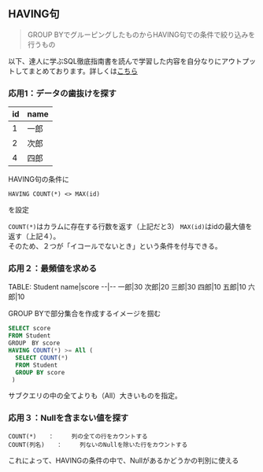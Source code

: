 ## HAVING句

> GROUP BYでグルーピングしたものからHAVING句での条件で絞り込みを行うもの

以下、達人に学ぶSQL徹底指南書を読んで学習した内容を自分なりにアウトプットしてまとめております。詳しくは[こちら](https://codezine.jp/article/detail/652)

### 応用1：データの歯抜けを探す

id|name
--|--
1|一郎
2|次郎
4|四郎

HAVING句の条件に
```
HAVING COUNT(*) <> MAX(id)
```
を設定

`COUNT(*)`はカラムに存在する行数を返す（上記だと3）
`MAX(id)`はidの最大値を返す（上記４）。  
そのため、２つが「イコールでないとき」という条件を付与できる。


### 応用２：最頻値を求める

TABLE: Student
name|score
--|--
一郎|30
次郎|20
三郎|30
四郎|10
五郎|10
六郎|10

GROUP BYで部分集合を作成するイメージを掴む

```SQL
SELECT score
FROM Student
GROUP　BY score
HAVING COUNT(*) >= All (
  SELECT COUNT(*)
  FROM Student
  GROUP BY score
 )
```

サブクエリの中の全てよりも（All）大きいものを指定。

### 応用３：Nullを含まない値を探す

```
COUNT(*)　　：　　　列の全ての行をカウントする
COUNT(列名)　　：　　　列ないのNullを除いた行をカウントする
```

これによって、HAVINGの条件の中で、Nullがあるかどうかの判別に使える











